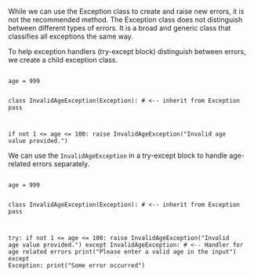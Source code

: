 While we can use the Exception class to create and raise new errors, it is not the recommended method. The Exception class does not distinguish between different types of errors. It is a broad and generic class that classifies all exceptions the same way.

To help exception handlers (try-except block) distinguish between errors, we create a child exception class.

<Editor lang="python">
<code>
age = 999

class InvalidAgeException(Exception): # <-- inherit from Exception
  pass
  
if not 1 <= age <= 100:
  raise InvalidAgeException("Invalid age value provided.")
</code>
</Editor>

We can use the `InvalidAgeException` in a try-except block to handle age-related errors separately.

<Editor lang="python">
<code>
age = 999

class InvalidAgeException(Exception): # <-- inherit from Exception
  pass

try:
  if not 1 <= age <= 100:
    raise InvalidAgeException("Invalid age value provided.")
except InvalidAgeException: # <-- Handler for age related errors 
  print("Please enter a valid age in the input")
except Exception:
  print("Some error occurred")
</code>
</Editor>